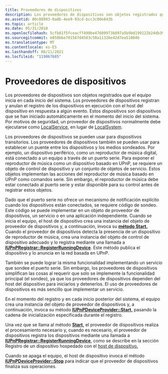 ```yaml
---
title: Proveedores de dispositivos
description: Los proveedores de dispositivos son objetos registrados que el equipo inicia en cada inicio del sistema.
ms.assetid: 80c08993-0a8b-4ee9-93cd-bcc3c00e843b
ms.topic: article
ms.date: 05/31/2018
ms.openlocfilehash: 5cfb81f5fceacff490be47609973b897a5b9bd199122b24db39d12ada8ec7355
ms.sourcegitcommit: e858bbe701567d4583c50a11326e42d7ea51804b
ms.translationtype: MT
ms.contentlocale: es-ES
ms.lasthandoff: 08/11/2021
ms.locfileid: "119867685"
---
```

# <a name="device-providers"></a>Proveedores de dispositivos

Los proveedores de dispositivos son objetos registrados que el equipo inicia en cada inicio del sistema. Los proveedores de dispositivos registran y anulan el registro de los dispositivos en ejecución con el host del dispositivo en respuesta a algún evento. Estos dispositivos son dispositivos que se han iniciado automáticamente en el momento del inicio del sistema. Por motivos de seguridad, un proveedor de dispositivos normalmente debe ejecutarse como [LocalService](/windows/desktop/Services/localservice-account), en lugar de [LocalSystem](/windows/desktop/Services/localsystem-account).

Los proveedores de dispositivos se pueden usar para dispositivos transitorios. Los proveedores de dispositivos también se pueden usar para establecer un puente entre los dispositivos y los medios sondeados. Por ejemplo, un dispositivo periférico, como un reproductor de música digital, está conectado a un equipo a través de un puerto serie. Para exponer el reproductor de música como un dispositivo basado en UPnP, se requiere un objeto de control de dispositivo y un conjunto de objetos de servicio. Estos objetos implementan las acciones del reproductor de música basado en UPnP como comandos serie. Sin embargo, el reproductor de música debe estar conectado al puerto serie y estar disponible para su control antes de registrar estos objetos.

Dado que el puerto serie no ofrece un mecanismo de notificación explícito cuando los dispositivos están conectados, se requiere código de sondeo. Este código se puede implementar en un objeto de proveedor de dispositivos, un servicio o en una aplicación independiente. Cuando se inicia el equipo, el host de dispositivo crea una instancia del objeto de proveedor de dispositivos y, a continuación, invoca su [**método Start.**](/windows/desktop/api/Upnphost/nf-upnphost-iupnpdeviceprovider-start) Cuando el proveedor de dispositivos detecta la presencia de un dispositivo de reproductor de música, crea una instancia del objeto de control de dispositivo adecuado y lo registra mediante una llamada a [**IUPnPRegistrar::RegisterRunningDevice**](/windows/desktop/api/Upnphost/nf-upnphost-iupnpregistrar-registerrunningdevice). Este método publica el dispositivo y lo anuncia en la red basada en UPnP.

También se puede lograr la misma funcionalidad implementando un servicio que sondee el puerto serie. Sin embargo, los proveedores de dispositivos simplifican las cosas al requerir que solo se implemente la funcionalidad principal (el sondeo), ya que los proveedores de dispositivos dependen del host del dispositivo para iniciarlos y detenerlos. El uso de proveedores de dispositivos es más sencillo que implementar un servicio.

En el momento del registro y en cada inicio posterior del sistema, el equipo crea una instancia del objeto de proveedor de dispositivos y, a continuación, invoca su método [**IUPnPDeviceProvider::Start,**](/windows/desktop/api/Upnphost/nf-upnphost-iupnpdeviceprovider-start) pasando la cadena de inicialización especificada durante el registro.

Una vez que se llama al método [**Start,**](/windows/desktop/api/Upnphost/nf-upnphost-iupnpdeviceprovider-start) el proveedor de dispositivos realiza el procesamiento necesario y, cuando es necesario, el proveedor de dispositivos registra los dispositivos mediante una llamada a [**IUPnPRegistrar::RegisterRunningDevice**](/windows/desktop/api/Upnphost/nf-upnphost-iupnpregistrar-registerrunningdevice), como se describe en la sección Registro de un dispositivo hospedado con el [host de dispositivo.](registering-a-hosted-device-with-the-device-host.md)

Cuando se apaga el equipo, el host de dispositivo invoca el método [**IUPnPDeviceProvider::Stop**](/windows/desktop/api/Upnphost/nf-upnphost-iupnpdeviceprovider-stop) para indicar que el proveedor de dispositivos finaliza sus operaciones.

 

 